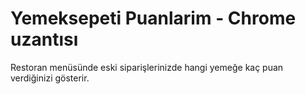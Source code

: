 # Yemeksepeti Puanlarim - Chrome uzantısı
Restoran menüsünde eski siparişlerinizde hangi yemeğe kaç puan verdiğinizi gösterir.
